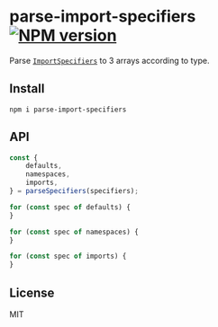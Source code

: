 # parse-import-specifiers [![NPM version][NPMIMGURL]][NPMURL]

[NPMIMGURL]: https://img.shields.io/npm/v/parse-import-specifiers.svg?style=flat&longCache=true
[NPMURL]: https://npmjs.org/package/parse-import-specifiers "npm"

Parse [`ImportSpecifiers`](https://github.com/estree/estree/blob/master/es2015.md#importspecifier) to 3 arrays according to type.

## Install

```
npm i parse-import-specifiers
```

## API

```js
const {
    defaults,
    namespaces,
    imports,
} = parseSpecifiers(specifiers);

for (const spec of defaults) {
}

for (const spec of namespaces) {
}

for (const spec of imports) {
}
```

## License

MIT
